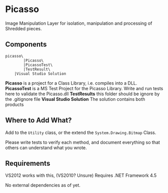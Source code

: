 # Picasso

Image Manipulation Layer for isolation, manipulation and processing of Shredded pieces.

## Components

```
picasso\
        |Picasso\
        |PicassoTest\
        |TestResult\
	|Visual Studio Solution

```

**Picasso** is a project for a Class Library, i.e. compiles into a DLL.
**PicassoTest** is a MS Test Project for the Picasso Library. Write and run tests here to validate the Picasso.dll
**TestResults** this folder should be ignore by the .gitignore file
**Visual Studio Solution** The solution contains both products

## Where to Add What?

Add to the `Utility` class, or the extend the `System.Drawing.Bitmap` Class.

Please write tests to verify each method, and document everything so that others can understand what you wrote.

## Requirements

VS2012 works with this, (VS2010? Unsure)
Requires .NET Framework 4.5

No external dependencies as of yet.